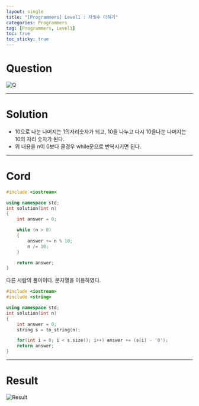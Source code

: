 ```yaml
---
layout: single
title: "[Programmers] Level1 : 자릿수 더하기"
categories: Programmers
tag: [Programmers, Level1]
toc: true
toc_sticky: true
---
```


# Question
![Q](https://user-images.githubusercontent.com/97664446/190904754-75547616-44f9-4b31-8208-c3d812173baa.PNG)

***

# Solution
- 10으로 나눈 나머지는 1의자리숫자가 되고, 10을 나누고 다시 10을나눈 나머지는 10의 자리 숫자가 된다.  
- 위 내용을 n이 0보다 클경우 while문으로 반복시키면 된다.  

***

# Cord
```c++
#include <iostream>

using namespace std;
int solution(int n)
{
    int answer = 0;

    while (n > 0)
    {
        answer += n % 10;
        n /= 10;
    }

    return answer;
}
```

다른 사람의 풀이이다. 문자열을 이용하였다.
```c++
#include <iostream>
#include <string>

using namespace std;
int solution(int n)
{
    int answer = 0;
    string s = to_string(n);

    for(int i = 0; i < s.size(); i++) answer += (s[i] - '0');
    return answer;
}
```

***

# Result
![Result](https://user-images.githubusercontent.com/97664446/190904757-363fff7d-16bd-4ee7-8285-4b3b10760f29.PNG)
